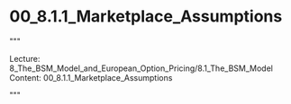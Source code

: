 # 00_8.1.1_Marketplace_Assumptions

"""

Lecture: 8_The_BSM_Model_and_European_Option_Pricing/8.1_The_BSM_Model
Content: 00_8.1.1_Marketplace_Assumptions

"""


